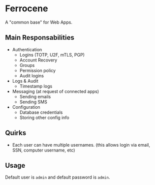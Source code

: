 # Ferrocene
A "common base" for Web Apps.

## Main Responsabilities

  * Authentication
    * Logins (TOTP, U2F, mTLS, PGP)
    * Account Recovery
    * Groups
    * Permission policy
    * Audit logins
  * Logs & Audit
    * Timestamp logs
  * Messaging (at request of connected apps)
    * Sending emails
    * Sending SMS
  * Configuration
    * Database credentials
    * Storing other config info

## Quirks

  * Each user can have multiple usernames. (this allows login via email, SSN, computer username, etc)

## Usage

Default user is `admin` and default password is `admin`.